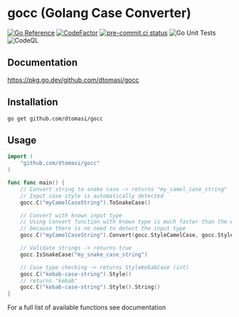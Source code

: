 # gocc (Golang Case Converter)

[![Go Reference](https://pkg.go.dev/badge/github.com/dtomasi/gocc.svg)](https://pkg.go.dev/github.com/dtomasi/gocc)
[![CodeFactor](https://www.codefactor.io/repository/github/dtomasi/gocc/badge)](https://www.codefactor.io/repository/github/dtomasi/di)
[![pre-commit.ci status](https://results.pre-commit.ci/badge/github/dtomasi/gocc/main.svg)](https://results.pre-commit.ci/latest/github/dtomasi/gocc/main)
![Go Unit Tests](https://github.com/dtomasi/gocc/actions/workflows/build.yml/badge.svg)
![CodeQL](https://github.com/dtomasi/gocc/actions/workflows/codeql-analysis.yml/badge.svg)

## Documentation

https://pkg.go.dev/github.com/dtomasi/gocc

## Installation

    go get github.com/dtomasi/gocc

## Usage

```go
import (
    "github.com/dtomasi/gocc"
)

func func main() {
    // Convert string to snake case -> returns "my_camel_case_string"
    // Input case style is automatically detected
    gocc.C("myCamelCaseString").ToSnakeCase()

    // Convert with known input type
    // Using Convert function with known type is much faster than the example above,
    // because there is no need to detect the input type
    gocc.C("myCamelCaseString").Convert(gocc.StyleCamelCase, gocc.StyleSnakeCase)

    // Validate strings -> returns true
    gocc.IsSnakeCase("my_snake_case_string")

    // Case type checking -> returns StyleKebabCase (int)
    gocc.C("kebab-case-string").Style()
    // returns "kebab"
    gocc.C("kebab-case-string").Style().String()
}

```

For a full list of available functions see documentation
